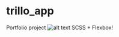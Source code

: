 # trillo_app
Portfolio project 
![alt text](https://i.ibb.co/QX8SfSD/trilloapp.jpg)
SCSS + Flexbox! 
